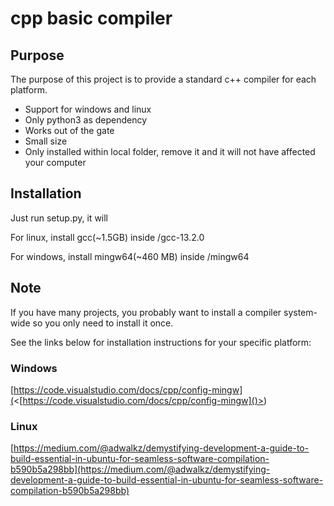# cpp basic compiler

## Purpose

The purpose of this project is to provide a standard c++ compiler for each platform.

- Support for windows and linux
- Only python3 as dependency
- Works out of the gate
- Small size
- Only installed within local folder, remove it and it will not have affected your computer

## Installation

Just run setup.py, it will

For linux, install gcc(~1.5GB) inside /gcc-13.2.0

For windows, install mingw64(~460 MB) inside /mingw64

## Note

If you have many projects, you probably want to install a compiler system-wide so you only need to install it once.

See the links below for installation instructions for your specific platform:

### Windows

[https://code.visualstudio.com/docs/cpp/config-mingw](<[https://code.visualstudio.com/docs/cpp/config-mingw]()>)

### Linux

[https://medium.com/@adwalkz/demystifying-development-a-guide-to-build-essential-in-ubuntu-for-seamless-software-compilation-b590b5a298bb](https://medium.com/@adwalkz/demystifying-development-a-guide-to-build-essential-in-ubuntu-for-seamless-software-compilation-b590b5a298bb)
